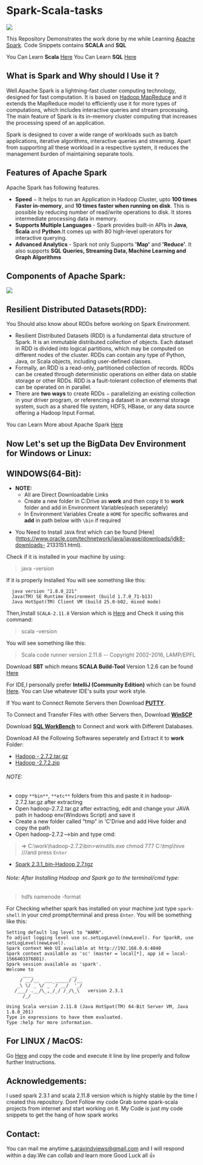 # Spark-Scala-tasks

![](https://github.com/i-m-aravind/spark-scala-tasks/blob/master/Apache%20Spark%20Logo.png)

This Repository Demonstrates the work done by me while Learning [Apache Spark](http://spark.apache.org/). Code Snippets contains **SCALA** and **SQL**

You Can Learn **Scala** [Here](https://twitter.github.io/scala_school/)
You Can Learn **SQL** [Here](https://www.w3schools.com/sql/)

## What is Spark and Why should I Use it ?
Well.Apache Spark is a lightning-fast cluster computing technology, designed for fast computation. It is based on [Hadoop MapReduce](https://data-flair.training/blogs/hadoop-mapreduce-tutorial/) and it extends the MapReduce model to efficiently use it for more types of computations, which includes interactive queries and stream processing. The main feature of Spark is its in-memory cluster computing that increases the processing speed of an application.

Spark is designed to cover a wide range of workloads such as batch applications, iterative algorithms, interactive queries and streaming. Apart from supporting all these workload in a respective system, it reduces the management burden of maintaining separate tools.

## Features of Apache Spark

Apache Spark has following features.
- **Speed** − It helps to run an Application in Hadoop Cluster, upto **100 times Faster in-memory**, and **10 times faster when running   on disk**. This is possible by reducing number of read/write operations to disk. It stores intermediate processing data in memory.
- **Supports Multiple Languages** - Spark provides built-in APIs in **Java**, **Scala** and **Python**.It comes up with 80 high-level     operators for interactive querying.
- **Advanced Analytics** - Spark not only Supports **'Map'** and **'Reduce'**. It also supports **SQL Queries, Streaming Data, Machine   Learning and Graph Algorithms**

## Components of Apache Spark:
![](https://github.com/i-m-aravind/spark-scala-tasks/blob/master/apache-spark-ecosystem-components.jpg)

## Resilient Distributed Datasets(RDD):

You Should also know about RDDs before working on Spark Environment. 
- Resilient Distributed Datasets (RDD) is a fundamental data structure of Spark. It is an immutable distributed collection of objects.     Each dataset in RDD is divided into logical partitions, which may be computed on different nodes of the cluster. RDDs can contain any   type of Python, Java, or Scala objects, including user-defined classes.
- Formally, an RDD is a read-only, partitioned collection of records. RDDs can be created through deterministic operations on either       data on stable storage or other RDDs. RDD is a fault-tolerant collection of elements that can be operated on in parallel.
- There are **two ways** to create RDDs − parallelizing an existing collection in your driver program, or referencing a dataset in an     external storage system, such as a shared file system, HDFS, HBase, or any data source offering a Hadoop Input Format.

You can Learn More about Apache Spark [Here](https://data-flair.training/blogs/spark-tutorial/)

## Now Let's set up the BigData Dev Environment for Windows or Linux:

## WINDOWS(64-Bit): 
- **NOTE:** 
    - All are Direct Downloadable Links
    - Create a new folder in C:Drive as **work** and then copy it to **work** folder and add in Environment Variables(each seperately)
    - In Environment Variables Create a `HOME` for specific softwares and **add** in path below with `\bin` if required

* You Need to Install `JAVA` first which can be found [Here](https://www.oracle.com/technetwork/java/javase/downloads/jdk8-downloads-  2133151.html).

 Check if it is installed in your machine by using:
> java -version

If it is properly Installed You will see something like this:
```  
  java version "1.8.0_221" 
  Java(TM) SE Runtime Environment (build 1.7.0_71-b13) 
  Java HotSpot(TM) Client VM (build 25.0-b02, mixed mode)
```

Then,Install `SCALA-2.11.8` Version which is [Here](https://downloads.lightbend.com/scala/2.11.8/scala-2.11.8.msi) and Check it using
this command:
> scala -version

You will see something like this:
> Scala code runner version 2.11.8 -- Copyright 2002-2016, LAMP/EPFL

Download **SBT** which means **SCALA Build-Tool** Version 1.2.6 can be found [Here](https://piccolo.link/sbt-1.2.6.msi)

For IDE,I personally prefer **IntelliJ (Community Edition)** which can be found [Here](https://www.jetbrains.com/idea/download/download-thanks.html?platform=windows&code=IIC). You can Use whatever IDE's suits your work style.

If You want to Connect Remote Servers then Download [**PUTTY**](https://the.earth.li/~sgtatham/putty/latest/w64/putty-64bit-0.70-installer.msi).

To Connect and Transfer Files with other Servers then, Download [**WinSCP**](https://winscp.net/download/WinSCP-5.13.5-Setup.exe)

Download [**SQL WorkBench**](https://www.sql-workbench.eu/archive/Workbench-Build123.zip) to Connect and work with Different Databases. 

Download All the Following Softwares seperately and Extract it to **work** Folder:
- [Hadoop - 2.7.2.tar.gz](https://archive.apache.org/dist/hadoop/core/hadoop-2.7.2/hadoop-2.7.2.tar.gz)
- [Hadoop -2.7.2.zip](https://drive.google.com/file/d/1gaTqmmnvPUJTXnnckpEYFrRsyLFZroex/view?usp=sharing_eip&ts=5a79a2ec)
###### NOTE: 
 * copy `**bin**`, `**etc**` folders from this and paste it in hadoop-2.7.2.tar.gz after extracting
 * Open hadoop-2.7.2.tar.gz after extracting, edit and change your JAVA path in hadoop env(Windows Script) and save it 
 * Create a new folder called "tmp" in 'C'Drive and add Hive folder and copy the path
 * Open hadoop-2.7.2-->bin and type cmd:
 > => C:\work\hadoop-2.7.2\bin>winutils.exe chmod 777 C:\tmp\hive      ///and press `Enter`

- [Spark 2.3.1_bin-Hadoop 2.7.tgz](http://mirrors.estointernet.in/apache/spark/spark-2.3.1/spark-2.3.1-bin-hadoop2.7.tgz) 
###### Note: After Installing Hadoop and Spark go to the terminal/cmd type:
> hdfs namenode -format

For Checking whether spark has installed on your machine just type `spark-shell` in your cmd prompt/terminal and press `Enter`.
You will be something like this:
```
Setting default log level to "WARN".
To adjust logging level use sc.setLogLevel(newLevel). For SparkR, use setLogLevel(newLevel).
Spark context Web UI available at http://192.168.0.6:4040
Spark context available as 'sc' (master = local[*], app id = local-1566403376801).
Spark session available as 'spark'.
Welcome to
      ____              __
     / __/__  ___ _____/ /__
    _\ \/ _ \/ _ `/ __/  '_/
   /___/ .__/\_,_/_/ /_/\_\   version 2.3.1
      /_/

Using Scala version 2.11.8 (Java HotSpot(TM) 64-Bit Server VM, Java 1.8.0_201)
Type in expressions to have them evaluated.
Type :help for more information.
```
## For LINUX / MacOS:

Go [Here](https://github.com/i-m-aravind/spark-scala-tasks/blob/master/hadoop%20spark%20ecosystem%20installation%20in%20Ubuntu.txt) and copy the code and execute it line by line properly and follow further Instructions.


## Acknowledgements:
I used spark 2.3.1 and scala 2.11.8 version which is highly stable by the time I created this repository. Dont Follow my code Grab some spark-scala projects from internet and start working on it. My Code is just my code snippets to get the hang of how spark works

## Contact:
You can mail me anytime s.aravindviews@gmail.com and I will respond within a day.We can collab and learn more
Good Luck all :thumbsup:

